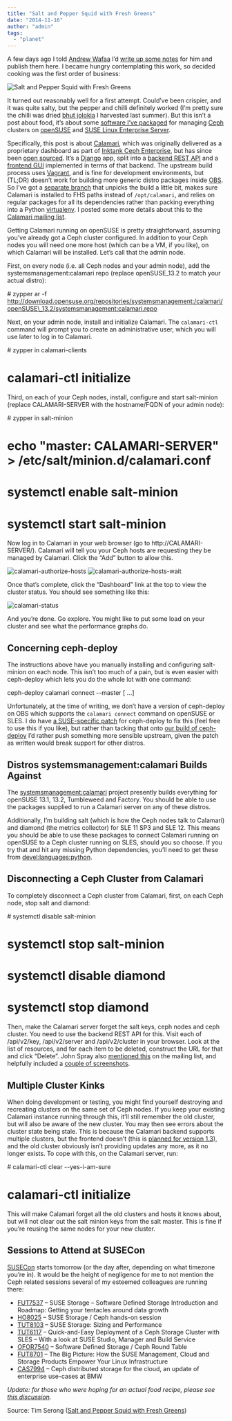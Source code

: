 ```yaml
---
title: "Salt and Pepper Squid with Fresh Greens"
date: "2014-11-16"
author: "admin"
tags: 
  - "planet"
---
```


A few days ago I told [Andrew Wafaa](https://twitter.com/awafaa) I’d [write up some notes](https://twitter.com/tserong/status/532103203072901120) for him and publish them here. I became hungry contemplating this work, so decided cooking was the first order of business:

![Salt and Pepper Squid with Fresh Greens](images/20141115_171943-1024x768.jpg)

It turned out reasonably well for a first attempt. Could’ve been crispier, and it was quite salty, but the pepper and chilli definitely worked (I’m pretty sure the chilli was dried [bhut jolokia](http://en.wikipedia.org/wiki/Bhut_Jolokia) I harvested last summer). But this isn’t a post about food, it’s about some [software I’ve packaged](https://build.opensuse.org/project/show/systemsmanagement:calamari) for managing [Ceph](http://ceph.com/) clusters on [openSUSE](http://www.opensuse.org/en/) and [SUSE Linux Enterprise Server](https://www.suse.com/products/server/).

Specifically, this post is about [Calamari](http://www.inktank.com/software/future-of-calamari/), which was originally delivered as a proprietary dashboard as part of [Inktank Ceph Enterprise](http://www.inktank.com/enterprise/), but has since been [open sourced](http://ceph.com/community/ceph-calamari-goes-open-source/). It’s a [Django](https://www.djangoproject.com/) app, split into a [backend REST API](https://github.com/ceph/calamari) and a [frontend GUI](https://github.com/ceph/calamari-clients) implemented in terms of that backend. The upstream build process uses [Vagrant](https://www.vagrantup.com/), and is fine for development environments, but (TL;DR) doesn’t work for building more generic distro packages inside [OBS](https://build.opensuse.org/). So I’ve got a [separate branch](https://github.com/SUSE/calamari/tree/wip-suse-disruptive) that unpicks the build a little bit, makes sure Calamari is installed to FHS paths instead of `/opt/calamari`, and relies on regular packages for all its dependencies rather than packing everything into a Python [virtualenv](http://docs.python-guide.org/en/latest/dev/virtualenvs/). I posted some more details about this to the [Calamari mailing list](http://lists.ceph.com/pipermail/ceph-calamari-ceph.com/2014-October/000449.html).

Getting Calamari running on openSUSE is pretty straightforward, assuming you’ve already got a Ceph cluster configured. In addition to your Ceph nodes you will need one more host (which can be a VM, if you like), on which Calamari will be installed. Let’s call that the admin node.

First, on every node (i.e. all Ceph nodes and your admin node), add the systemsmanagement:calamari repo (replace openSUSE\_13.2 to match your actual distro):

\# zypper ar -f http://download.opensuse.org/repositories/systemsmanagement:/calamari/openSUSE\_13.2/systemsmanagement:calamari.repo

Next, on your admin node, install and initialize Calamari. The `calamari-ctl` command will prompt you to create an administrative user, which you will use later to log in to Calamari.

\# zypper in calamari-clients
# calamari-ctl initialize

Third, on each of your Ceph nodes, install, configure and start salt-minion (replace CALAMARI-SERVER with the hostname/FQDN of your admin node):

\# zypper in salt-minion
# echo "master: CALAMARI-SERVER" > /etc/salt/minion.d/calamari.conf
# systemctl enable salt-minion
# systemctl start salt-minion

Now log in to Calamari in your web browser (go to http://CALAMARI-SERVER/). Calamari will tell you your Ceph hosts are requesting they be managed by Calamari. Click the “Add” button to allow this.

![calamari-authorize-hosts](images/calamari-authorize-hosts.png) ![calamari-authorize-hosts-wait](images/calamari-authorize-hosts-wait.png)

Once that’s complete, click the “Dashboard” link at the top to view the cluster status. You should see something like this:

![calamari-status](images/calamari-status.png)

And you’re done. Go explore. You might like to put some load on your cluster and see what the performance graphs do.

## Concerning ceph-deploy

The instructions above have you manually installing and configuring salt-minion on each node. This isn’t too much of a pain, but is even easier with ceph-deploy which lets you do the whole lot with one command:

ceph-deploy calamari connect --master <calamari-fqdn> <node1> \[<node2> ...\]

Unfortunately, at the time of writing, we don’t have a version of ceph-deploy on OBS which supports the `calamari connect` command on openSUSE or SLES. I do have [a SUSE-specific patch](http://ourobengr.com/wp-uploads/2014/11/ceph-deploy-calamari-suse.patch_.txt) for ceph-deploy to fix this (feel free to use this if you like), but rather than tacking that onto [our build of ceph-deploy](https://build.opensuse.org/package/show/filesystems/ceph-deploy) I’d rather push something more sensible upstream, given the patch as written would break support for other distros.

## Distros systemsmanagement:calamari Builds Against

The [systemsmanagement:calamari](https://build.opensuse.org/project/show/systemsmanagement:calamari) project presently builds everything for openSUSE 13.1, 13.2, Tumbleweed and Factory. You should be able to use the packages supplied to run a Calamari server on any of these distros.

Additionally, I’m building salt (which is how the Ceph nodes talk to Calamari) and diamond (the metrics collector) for SLE 11 SP3 and SLE 12. This means you should be able to use these packages to connect Calamari running on openSUSE to a Ceph cluster running on SLES, should you so choose. If you try that and hit any missing Python dependencies, you’ll need to get these from [devel:languages:python](https://build.opensuse.org/project/show/devel:languages:python).

## Disconnecting a Ceph Cluster from Calamari

To completely disconnect a Ceph cluster from Calamari, first, on each Ceph node, stop salt and diamond:

\# systemctl disable salt-minion
# systemctl stop salt-minion
# systemctl disable diamond
# systemctl stop diamond

Then, make the Calamari server forget the salt keys, ceph nodes and ceph cluster. You need to use the backend REST API for this. Visit each of /api/v2/key, /api/v2/server and /api/v2/cluster in your browser. Look at the list of resources, and for each item to be deleted, construct the URL for that and click “Delete”. John Spray also [mentioned this](http://lists.ceph.com/pipermail/ceph-calamari-ceph.com/2014-July/000208.html) on the mailing list, and helpfully included a [couple of screenshots](http://imgur.com/a/FCaH9).

## Multiple Cluster Kinks

When doing development or testing, you might find yourself destroying and recreating clusters on the same set of Ceph nodes. If you keep your existing Calamari instance running through this, it’ll still remember the old cluster, but will also be aware of the new cluster. You may then see errors about the cluster state being stale. This is because the Calamari backend supports multiple clusters, but the frontend doesn’t (this is [planned for version 1.3](http://tracker.ceph.com/issues/8243)), and the old cluster obviously isn’t providing updates any more, as it no longer exists. To cope with this, on the Calamari server, run:

\# calamari-ctl clear --yes-i-am-sure
# calamari-ctl initialize

This will make Calamari forget all the old clusters and hosts it knows about, but will not clear out the salt minion keys from the salt master. This is fine if you’re reusing the same nodes for your new cluster.

## Sessions to Attend at SUSECon

[SUSECon](http://www.susecon.com/) starts tomorrow (or the day after, depending on what timezone you’re in). It would be the height of negligence for me to not mention the Ceph related sessions several of my esteemed colleagues are running there:

- [FUT7537](https://susecon2014.smarteventscloud.com/connect/sessionDetail.ww?SESSION_ID=7537) – SUSE Storage – Software Defined Storage Introduction and Roadmap: Getting your tentacles around data growth
- [HO8025](https://susecon2014.smarteventscloud.com/connect/sessionDetail.ww?SESSION_ID=8025) – SUSE Storage / Ceph hands-on session
- [TUT8103](https://susecon2014.smarteventscloud.com/connect/sessionDetail.ww?SESSION_ID=8103) – SUSE Storage: Sizing and Performance
- [TUT6117](https://susecon2014.smarteventscloud.com/connect/sessionDetail.ww?SESSION_ID=6117) – Quick-and-Easy Deployment of a Ceph Storage Cluster with SLES – With a look at SUSE Studio, Manager and Build Service
- [OFOR7540](https://susecon2014.smarteventscloud.com/connect/sessionDetail.ww?SESSION_ID=7540) – Software Defined Storage / Ceph Round Table
- [FUT8701](https://susecon2014.smarteventscloud.com/connect/sessionDetail.ww?SESSION_ID=8701) – The Big Picture: How the SUSE Management, Cloud and Storage Products Empower Your Linux Infrastructure
- [CAS7994](https://susecon2014.smarteventscloud.com/connect/sessionDetail.ww?SESSION_ID=7994) – Ceph distributed storage for the cloud, an update of enterprise use-cases at BMW

_Update: for those who were hoping for an actual food recipe, please see [this discussion](https://plus.google.com/102823315014449393181/posts/fVUDAQyAgCG)._

Source: Tim Serong ([Salt and Pepper Squid with Fresh Greens](http://ourobengr.com/2014/11/salt-and-pepper-squid-with-fresh-greens/))
